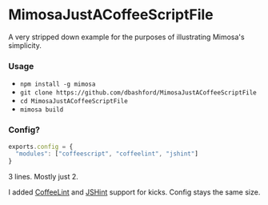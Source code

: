 MimosaJustACoffeeScriptFile
===========================

A very stripped down example for the purposes of illustrating Mimosa's simplicity.

### Usage

* `npm install -g mimosa`
* `git clone https://github.com/dbashford/MimosaJustACoffeeScriptFile`
* `cd MimosaJustACoffeeScriptFile`
* `mimosa build`

### Config?

```javascript
exports.config = {
  "modules": ["coffeescript", "coffeelint", "jshint"]
}
```

3 lines.  Mostly just 2.  

I added [CoffeeLint](http://www.coffeelint.org/) and [JSHint](http://www.jshint.com/) support for kicks.  Config stays the same size.
